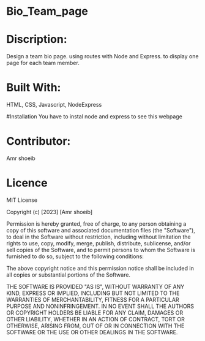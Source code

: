 # Bio_Team_page

# Discription:
Design a team bio page. using routes with Node and Express. to display one page for each team member.

# Built With:
HTML, CSS, Javascript, NodeExpress

#Installation
You have to instal node and express to see this webpage


# Contributor:
Amr shoeib

# Licence
MIT License

Copyright (c) [2023] [Amr shoeib]

Permission is hereby granted, free of charge, to any person obtaining a copy
of this software and associated documentation files (the "Software"), to deal
in the Software without restriction, including without limitation the rights
to use, copy, modify, merge, publish, distribute, sublicense, and/or sell
copies of the Software, and to permit persons to whom the Software is
furnished to do so, subject to the following conditions:

The above copyright notice and this permission notice shall be included in all
copies or substantial portions of the Software.

THE SOFTWARE IS PROVIDED "AS IS", WITHOUT WARRANTY OF ANY KIND, EXPRESS OR
IMPLIED, INCLUDING BUT NOT LIMITED TO THE WARRANTIES OF MERCHANTABILITY,
FITNESS FOR A PARTICULAR PURPOSE AND NONINFRINGEMENT. IN NO EVENT SHALL THE
AUTHORS OR COPYRIGHT HOLDERS BE LIABLE FOR ANY CLAIM, DAMAGES OR OTHER
LIABILITY, WHETHER IN AN ACTION OF CONTRACT, TORT OR OTHERWISE, ARISING FROM,
OUT OF OR IN CONNECTION WITH THE SOFTWARE OR THE USE OR OTHER DEALINGS IN THE
SOFTWARE.